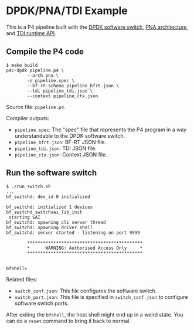 # DPDK/PNA/TDI Example

This is a P4 pipeline built with the [DPDK software switch](https://doc.dpdk.org/guides/prog_guide/packet_framework.html#the-software-switch-swx-pipeline), [PNA architecture](https://p4.org/p4-spec/docs/pna-working-draft-html-version.html), and [TDI runtime API](https://github.com/p4lang/tdi).

## Compile the P4 code

```console
$ make build
p4c-dpdk pipeline.p4 \
        --arch pna \
        -o pipeline.spec \
        --bf-rt-schema pipeline_bfrt.json \
        --tdi pipeline_tdi.json \
        --context pipeline_ctx.json
```

Source file: `pipeline.p4`.

Compiler outputs:
- `pipeline.spec`: The "spec" file that represents the P4 program in a way understandable to the DPDK software switch.
- `pipeline_bfrt.json`: BF-RT JSON file.
- `pipeline_tdi.json`: TDI JSON file.
- `pipeline_ctx.json`: Context JSON file.

## Run the software switch

```console
$ ./run_switch.sh
...
bf_switchd: dev_id 0 initialized

bf_switchd: initialized 1 devices
bf_switchd_switchsai_lib_init
 starting SAI 
bf_switchd: spawning cli server thread
bf_switchd: spawning driver shell
bf_switchd: server started - listening on port 9999

        ********************************************
        *      WARNING: Authorised Access Only     *
        ********************************************
    

bfshell> 
```

Related files:
- `switch_conf.json`: This file configures the software switch.
- `switch_port.json`: This file is specified in `switch_conf.json` to configure software switch ports.

After exiting the `bfshell`, the host shell might end up in a weird state. You can do a `reset` command to bring it back to normal.
